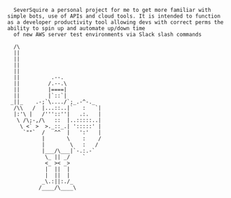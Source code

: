       SeverSquire a personal project for me to get more familiar with simple bots, use of APIs and cloud tools. It is intended to function as a developer productivity tool allowing devs with correct perms the ability to spin up and automate up/down time 
      of new AWS server test environments via Slack slash commands 

      /\
      ||
      ||
      ||
      ||          
      ||          .--.
      ||         /.--.\
      ||         |====|
      ||         |`::`|
     _||_    .-;`\..../`;_.-^-._
      /\\   /  |...::..|`   :   `|
      |:'\ |   /'''::''|   .:.   |
       \ /\;-,/\   ::  |..:::::..|
        \ <` >  >._::_.| ':::::' |
         `""`  /   ^^  |   ':'   |
               |       \    :    /
               |        \   :   / 
               |___/\___|`-.:.-`
                \_ || _/    `
                <_ >< _>
                |  ||  |
                |  ||  |
               _\.:||:./_
              /____/\____\























              
